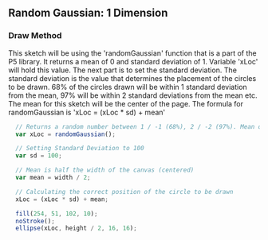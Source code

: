 ## Random Gaussian: 1 Dimension

### Draw Method
This sketch will be using the 'randomGaussian' function that is a part of the P5 library. It returns a mean of 0 and standard deviation of 1. Variable 'xLoc' will hold this value. The next part is to set the standard deviation. The standard deviation is the value that determines the placement of the circles to be drawn. 68% of the circles drawn will be within 1 standard deviation from the mean, 97% will be within 2 standard deviations from the mean etc.
The mean for this sketch will be the center of the page. The formula for randomGaussian is 'xLoc = (xLoc * sd) + mean'

```js
  // Returns a random number between 1 / -1 (68%), 2 / -2 (97%). Mean of 0 and Standard Deviation of 1
  var xLoc = randomGaussian();

  // Setting Standard Deviation to 100
  var sd = 100;

  // Mean is half the width of the canvas (centered)
  var mean = width / 2;

  // Calculating the correct position of the circle to be drawn
  xLoc = (xLoc * sd) + mean;

  fill(254, 51, 102, 10);
  noStroke();
  ellipse(xLoc, height / 2, 16, 16);
```
